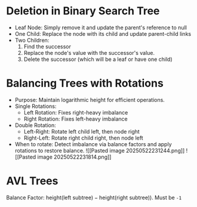 # Deletion in Binary Search Tree
- Leaf Node: Simply remove it and update the parent's reference to null
- One Child: Replace the node with its child and update parent-child links
- Two Children:
	1. Find the successor
	2. Replace the node's value with the successor's value.
	3. Delete the successor (which will be a leaf or have one child)
# Balancing Trees with Rotations
- Purpose: Maintain logarithmic height for efficient operations.
- Single Rotations:
	- Left Rotation: Fixes right-heavy imbalance
	- Right Rotation: Fixes left-heavy imbalance
- Double Rotation:
	- Left-Right: Rotate left child left, then node right
	- Right-Left: Rotate right child right, then node left
- When to rotate: Detect imbalance via balance factors and apply rotations to restore balance.
![[Pasted image 20250522231244.png]]
![[Pasted image 20250522231814.png]]
# AVL Trees
Balance Factor: $\text{height}(\text{left subtree}) - \text{height}(\text{right subtree}))$. Must be `-1` 
